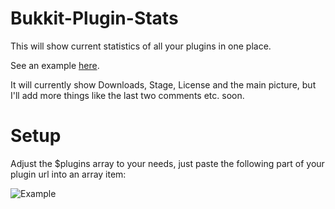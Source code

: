 Bukkit-Plugin-Stats
===================

This will show current statistics of all your plugins in one place.


See an example [here](http://instancelabs.eu5.org/pluginstatus/).



It will currently show Downloads, Stage, License and the main picture, but I'll add more things like the last two comments etc. soon.



Setup
=====

Adjust the $plugins array to your needs, just paste the following part of your plugin url into an array item:

![Example](https://dl.dropboxusercontent.com/u/82137075/example.png)
